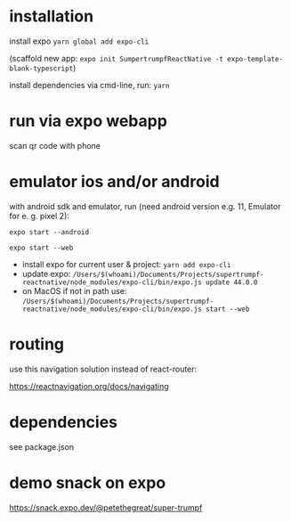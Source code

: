 # installation

install expo `yarn global add expo-cli`

(scaffold new app: `expo init SumpertrumpfReactNative -t expo-template-blank-typescript`)

install dependencies via cmd-line, run: `yarn`

# run via expo webapp

 scan qr code with phone

# emulator ios and/or android

with android sdk and emulator, run (need android version e.g. 11, Emulator for e. g. pixel 2):

 
 `expo start --android`


 `expo start --web`
- install expo for current user & project: `yarn add expo-cli`
- update expo: `/Users/$(whoami)/Documents/Projects/supertrumpf-reactnative/node_modules/expo-cli/bin/expo.js update 44.0.0`
- on MacOS if not in path use: `/Users/$(whoami)/Documents/Projects/supertrumpf-reactnative/node_modules/expo-cli/bin/expo.js start --web`

# routing

use this navigation solution instead of react-router:

https://reactnavigation.org/docs/navigating

# dependencies

see package.json
 
 
# demo snack on expo

https://snack.expo.dev/@petethegreat/super-trumpf
